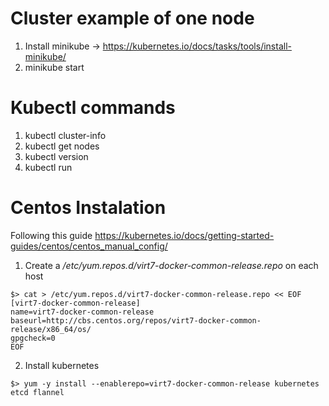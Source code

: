 # Cluster example of one node
1. Install minikube -> https://kubernetes.io/docs/tasks/tools/install-minikube/
2. minikube start

# Kubectl commands
1. kubectl cluster-info
2. kubectl get nodes
3. kubectl version
4. kubectl run



# Centos Instalation
Following this guide https://kubernetes.io/docs/getting-started-guides/centos/centos_manual_config/
1. Create a */etc/yum.repos.d/virt7-docker-common-release.repo* on each host
```shell
$> cat > /etc/yum.repos.d/virt7-docker-common-release.repo << EOF
[virt7-docker-common-release]
name=virt7-docker-common-release
baseurl=http://cbs.centos.org/repos/virt7-docker-common-release/x86_64/os/
gpgcheck=0
EOF
```

2. Install kubernetes
```shell
$> yum -y install --enablerepo=virt7-docker-common-release kubernetes etcd flannel
```
